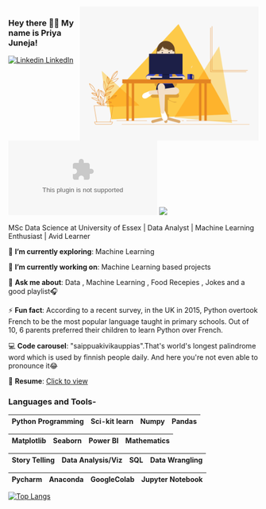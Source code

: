 <img align="right" alt="GIF" src="https://github.com/priyaj-code/priyaj-code/blob/main/coder.gif" width="360"/>

<!--https://i.imgur.com/9GNZGLH.gif

-->

### Hey there 👋🏻 My name is Priya Juneja! 

[![Linkedin](https://i.stack.imgur.com/gVE0j.png) LinkedIn](https://www.linkedin.com/in/priya-juneja-718b5659/)&nbsp; [![Twitter](https://img.shields.io/twitter/url/https/twitter.com)](https://twitter.com/PriyaJuneja1) ![](https://Visitor-badge.glitch.me/badge?page_id=priyaj-code.profileviews-badge)

<!--
**bhav09/bhav09** is a ✨ _special_ ✨ repository because its `README.md` (this file) appears on your GitHub profile.

Here are some ideas to get you started:

- 🔭 I’m currently working on ...
- 🌱 I’m currently learning ...
- 👯 I’m looking to collaborate on ...
- 🤔 I’m looking for help with ...
- 💬 Ask me about ...
- 📫 How to reach me: ...
- 😄 Pronouns: ...
- ⚡ Fun fact: ...

-->

MSc Data Science at University of Essex | Data Analyst | Machine Learning Enthusiast | Avid Learner
 

🌱 **I’m currently exploring**: Machine Learning

🔭 **I’m currently working on**: Machine Learning based projects

💬 **Ask me about**: Data , Machine Learning , Food Recepies , Jokes and a good playlist🎧

⚡ **Fun fact**: According to a recent survey, in the UK in 2015, Python overtook French to be the most popular language taught in primary schools. Out of 10, 6 parents preferred                their children to learn Python over French.

💻 **Code carousel**: "saippuakivikauppias".That's world's longest palindrome word which is used by finnish people daily. And here you're not even able to pronounce it😂

📄 **Resume**: [Click to view](https://drive.google.com/file/d/1wP0hk-JMURvGQ9k6vY30DFzLBe_PMkPE/view?usp=sharing)

### Languages and Tools-


| Python  Programming | Sci-kit learn | Numpy | Pandas |
| :---: | :---: | :---: | :---: |


| Matplotlib | Seaborn | Power BI | Mathematics | 
| :---: | :---: | :---: | :---: | 

| Story Telling | Data Analysis/Viz | SQL | Data Wrangling | 
| :---: | :---: | :---: | :---: | 

| Pycharm | Anaconda | GoogleColab | Jupyter Notebook | 
| :---: | :---: | :---: | :---: | 



<!-- ![Priya's github stats](https://github-readme-stats.vercel.app/api?username=priyaj-code&show_icons=true&theme=dark) -->

[![Top Langs](https://github-readme-stats.vercel.app/api/top-langs/?username=priyaj-code&layout=compact&show_icons=true&theme=dark)](https://github.com/anuraghazra/github-readme-stats)
